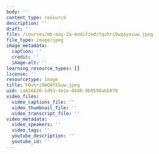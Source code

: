 ```yaml
---
body: ''
content_type: resource
description: ''
draft: ''
file: /courses/mb-may-2a-modified/fqvhri9wqayxsuw.jpeg
file_type: image/jpeg
image_metadata:
  caption: ''
  credit: ''
  image-alt: ''
learning_resource_types: []
license: ''
resourcetype: Image
title: FQvhri9WQAYXSuw.jpeg
uid: ca656b26-1d93-4e1e-8686-9b9598abb979
video_files:
  video_captions_file: ''
  video_thumbnail_file: ''
  video_transcript_file: ''
video_metadata:
  video_speakers: ''
  video_tags: ''
  youtube_description: ''
  youtube_id: ''
---
```

